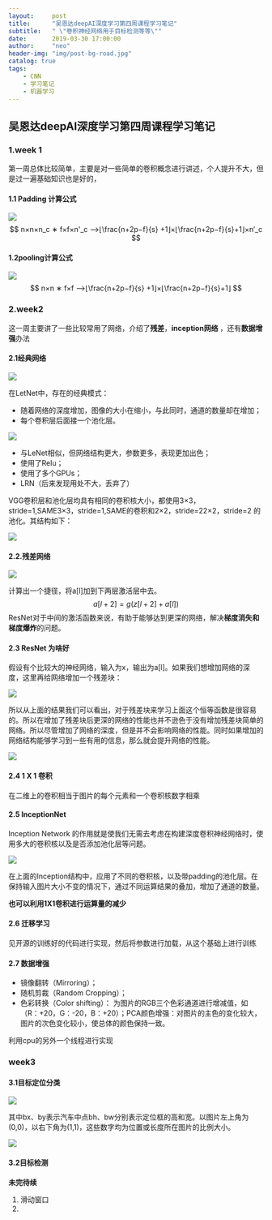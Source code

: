 ```yaml
---
layout:     post
title:      "吴恩达deepAI深度学习第四周课程学习笔记"
subtitle:   " \"卷积神经网络用于目标检测等等\""
date:       2019-03-30 17:00:00
author:     "neo"
header-img: "img/post-bg-road.jpg"
catalog: true
tags:
    - CNN
    - 学习笔记
    - 机器学习
---
```


## 吴恩达deepAI深度学习第四周课程学习笔记


### 1.week 1

第一周总体比较简单，主要是对一些简单的卷积概念进行讲述，个人提升不大，但是过一遍基础知识也是好的，

#### 1.1 Padding 计算公式

![](http://jackyanghc-picture.oss-cn-beijing.aliyuncs.com/007bgNxTly1g16xtrnch0j30yi0gijth.jpg%29)
$$
n×n×n_c ∗ f×f×n'_c —>⌊\frac{n+2p−f}{s} +1⌋×⌊\frac{n+2p−f}{s}+1⌋×n′_c
$$

#### 1.2pooling计算公式

![](http://jackyanghc-picture.oss-cn-beijing.aliyuncs.com/007bgNxTly1g16y0ef908j30xz0jv45b.jpg%29)
$$
n×n ∗ f×f —>⌊\frac{n+2p−f}{s} +1⌋×⌊\frac{n+2p−f}{s}+1⌋
$$

### 2.week2

这一周主要讲了一些比较常用了网络，介绍了**残差**，**inception网络** ，还有**数据增强**办法

#### 2.1经典网络

![](http://jackyanghc-picture.oss-cn-beijing.aliyuncs.com/007bgNxTly1g16y8yur9jj31m90pawfk.jpg%29)

在LetNet中，存在的经典模式：

- 随着网络的深度增加，图像的大小在缩小，与此同时，通道的数量却在增加；
- 每个卷积层后面接一个池化层。

![](http://jackyanghc-picture.oss-cn-beijing.aliyuncs.com/007bgNxTly1g16yazz8y6j31lv0tvq52.jpg%29)

- 与LeNet相似，但网络结构更大，参数更多，表现更加出色；
- 使用了Relu；
- 使用了多个GPUs；
- LRN（后来发现用处不大，丢弃了）

VGG卷积层和池化层均具有相同的卷积核大小，都使用3×3，stride=1,SAME3×3，stride=1,SAME的卷积和2×2，stride=22×2，stride=2 的池化。其结构如下：

![](http://jackyanghc-picture.oss-cn-beijing.aliyuncs.com/007bgNxTly1g16yaiuoi2j31kc0uqdhm.jpg%29)

#### 2.2.残差网络

![](http://jackyanghc-picture.oss-cn-beijing.aliyuncs.com/007bgNxTly1g16ym99g9gj31by0pwmz0.jpg%29)

计算出一个捷径，将a[l]加到下两层激活层中去。
$$
a[l+2]=g(z[l+2]+a[l])
$$
ResNet对于中间的激活函数来说，有助于能够达到更深的网络，解决**梯度消失和梯度爆炸**的问题。

#### 2.3 ResNet 为啥好

假设有个比较大的神经网络，输入为x，输出为a[l]。如果我们想增加网络的深度，这里再给网络增加一个残差块：

![](http://jackyanghc-picture.oss-cn-beijing.aliyuncs.com/007bgNxTly1g16yrt771rj31an0mvjy6.jpg%29)

所以从上面的结果我们可以看出，对于残差块来学习上面这个恒等函数是很容易的。所以在增加了残差块后更深的网络的性能也并不逊色于没有增加残差块简单的网络。所以尽管增加了网络的深度，但是并不会影响网络的性能。同时如果增加的网络结构能够学习到一些有用的信息，那么就会提升网络的性能。

![](http://jackyanghc-picture.oss-cn-beijing.aliyuncs.com/007bgNxTly1g16z5pm8y5j31ju0hftv4.jpg%29)



#### 2.4 1 X 1 卷积

在二维上的卷积相当于图片的每个元素和一个卷积核数字相乘

#### 2.5 InceptionNet 

Inception Network 的作用就是使我们无需去考虑在构建深度卷积神经网络时，使用多大的卷积核以及是否添加池化层等问题。

![](http://jackyanghc-picture.oss-cn-beijing.aliyuncs.com/007bgNxTly1g16yev3d6wj31am0he74o.jpg%29)

在上面的Inception结构中，应用了不同的卷积核，以及带padding的池化层。在保持输入图片大小不变的情况下，通过不同运算结果的叠加，增加了通道的数量。

**也可以利用1X1卷积进行运算量的减少**

#### 2.6 迁移学习

见开源的训练好的代码进行实现，然后将参数进行加载，从这个基础上进行训练

#### 2.7 数据增强

- 镜像翻转（Mirroring）；
- 随机剪裁（Random Cropping）；
- 色彩转换（Color shifting）： 为图片的RGB三个色彩通道进行增减值，如（R：+20，G：-20，B：+20）；PCA颜色增强：对图片的主色的变化较大，图片的次色变化较小，使总体的颜色保持一致。

利用cpu的另外一个线程进行实现

### week3

#### 3.1目标定位分类

![](http://jackyanghc-picture.oss-cn-beijing.aliyuncs.com/007bgNxTly1g16z7xitvej31br0r7jtd.jpg%29)

其中bx、by表示汽车中点bh、bw分别表示定位框的高和宽。以图片左上角为(0,0)，以右下角为(1,1)，这些数字均为位置或长度所在图片的比例大小。

![](http://jackyanghc-picture.oss-cn-beijing.aliyuncs.com/007bgNxTly1g16z8ylvwtj319x0lr77m.jpg%29)

#### 3.2目标检测

**未完待续**

1. 滑动窗口
2. 

